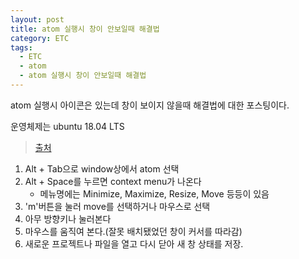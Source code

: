 ```yaml
---
layout: post
title: atom 실행시 창이 안보일때 해결법
category: ETC
tags:
  - ETC
  - atom
  - atom 실행시 창이 안보일때 해결법
---
```






atom 실행시 아이콘은 있는데 창이 보이지 않을때 해결법에 대한 포스팅이다.

운영체제는 ubuntu 18.04 LTS

> [출처](https://github.com/atom/atom/issues/8737#issuecomment-139608891)



1. Alt + Tab으로 window상에서 atom 선택
2. Alt + Space를 누르면 context menu가 나온다
   - 메뉴명에는 Minimize, Maximize, Resize, Move 등등이 있음
3. 'm'버튼을 눌러 move를 선택하거나 마우스로 선택
4. 아무 방향키나 눌러본다
5. 마우스를 움직여 본다.(잘못 배치됐었던 창이 커서를 따라감)
6. 새로운 프로젝트나 파일을 열고 다시 닫아 새 창 상태를 저장.


